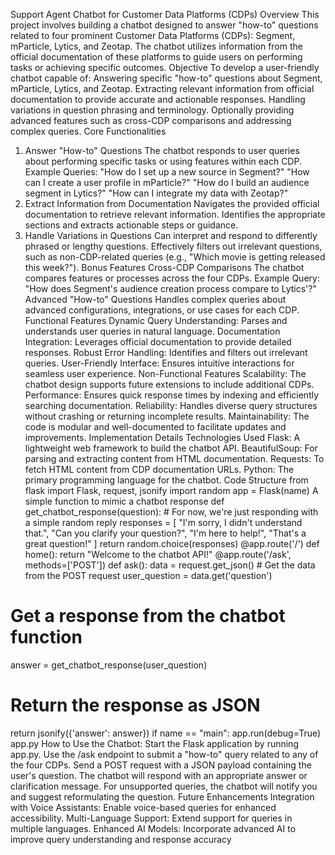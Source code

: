 Support Agent Chatbot for Customer Data Platforms (CDPs)
Overview
This project involves building a chatbot designed to answer "how-to" questions related to four prominent Customer Data Platforms (CDPs): Segment, mParticle, Lytics, and Zeotap. The chatbot utilizes information from the official documentation of these platforms to guide users on performing tasks or achieving specific outcomes.
Objective
To develop a user-friendly chatbot capable of:
Answering specific "how-to" questions about Segment, mParticle, Lytics, and Zeotap.
Extracting relevant information from official documentation to provide accurate and actionable responses.
Handling variations in question phrasing and terminology.
Optionally providing advanced features such as cross-CDP comparisons and addressing complex queries.
Core Functionalities
1.	Answer "How-to" Questions
The chatbot responds to user queries about performing specific tasks or using features within each CDP.
Example Queries:
"How do I set up a new source in Segment?"
"How can I create a user profile in mParticle?"
"How do I build an audience segment in Lytics?"
"How can I integrate my data with Zeotap?"
2.	Extract Information from Documentation
Navigates the provided official documentation to retrieve relevant information.
Identifies the appropriate sections and extracts actionable steps or guidance.
3.	Handle Variations in Questions
Can interpret and respond to differently phrased or lengthy questions.
Effectively filters out irrelevant questions, such as non-CDP-related queries (e.g., "Which movie is getting released this week?").
Bonus Features
Cross-CDP Comparisons
The chatbot compares features or processes across the four CDPs.
Example Query: "How does Segment's audience creation process compare to Lytics'?"
Advanced "How-to" Questions
Handles complex queries about advanced configurations, integrations, or use cases for each CDP.
Functional Features
Dynamic Query Understanding: Parses and understands user queries in natural language.
Documentation Integration: Leverages official documentation to provide detailed responses.
Robust Error Handling: Identifies and filters out irrelevant queries.
User-Friendly Interface: Ensures intuitive interactions for seamless user experience.
Non-Functional Features
Scalability: The chatbot design supports future extensions to include additional CDPs.
Performance: Ensures quick response times by indexing and efficiently searching documentation.
Reliability: Handles diverse query structures without crashing or returning incomplete results.
Maintainability: The code is modular and well-documented to facilitate updates and improvements.
Implementation Details
Technologies Used
Flask: A lightweight web framework to build the chatbot API.
BeautifulSoup: For parsing and extracting content from HTML documentation.
Requests: To fetch HTML content from CDP documentation URLs.
Python: The primary programming language for the chatbot.
Code Structure
from flask import Flask, request, jsonify import random
app = Flask(name)
A simple function to mimic a chatbot response
def get_chatbot_response(question): # For now, we're just responding with a simple random reply responses = [ "I'm sorry, I didn't understand that.", "Can you clarify your question?", "I'm here to help!", "That's a great question!" ] return random.choice(responses)
@app.route('/') def home(): return "Welcome to the chatbot API!"
@app.route('/ask', methods=['POST']) def ask(): data = request.get_json() # Get the data from the POST request user_question = data.get('question')
# Get a response from the chatbot function
answer = get_chatbot_response(user_question)

# Return the response as JSON
return jsonify({'answer': answer})
if name == "main": app.run(debug=True) app.py
How to Use the Chatbot:
Start the Flask application by running app.py.
Use the /ask endpoint to submit a "how-to" query related to any of the four CDPs.
Send a POST request with a JSON payload containing the user's question.
The chatbot will respond with an appropriate answer or clarification message.
For unsupported queries, the chatbot will notify you and suggest reformulating the question.
Future Enhancements
Integration with Voice Assistants: Enable voice-based queries for enhanced accessibility.
Multi-Language Support: Extend support for queries in multiple languages.
Enhanced AI Models: Incorporate advanced AI to improve query understanding and response accuracy

